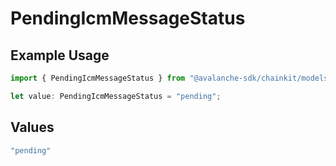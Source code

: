# PendingIcmMessageStatus

## Example Usage

```typescript
import { PendingIcmMessageStatus } from "@avalanche-sdk/chainkit/models/components";

let value: PendingIcmMessageStatus = "pending";
```

## Values

```typescript
"pending"
```